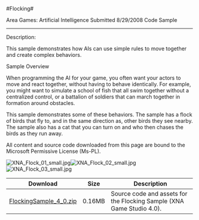 #Flocking#

Area
Games: Artificial Intelligence
Submitted
8/29/2008
Code Sample

---

Description:

This sample demonstrates how AIs can use simple rules to move together and create complex behaviors.

Sample Overview

When programming the AI for your game, you often want your actors to move and react together, without having to behave identically. For example, you might want to simulate a school of fish that all swim together without a centralized control, or a battalion of soldiers that can march together in formation around obstacles.

This sample demonstrates some of these behaviors. The sample has a flock of birds that fly to, and in the same direction as, other birds they see nearby. The sample also has a cat that you can turn on and who then chases the birds as they run away.


All content and source code downloaded from this page are bound to the Microsoft Permissive License (Ms-PL).

![XNA_Flock_01_small.jpg](https://github.com/nkast/XNAGameStudio/blob/master/Images/XNA_Flock_01_small.jpg)![XNA_Flock_02_small.jpg](https://github.com/nkast/XNAGameStudio/blob/master/Images/XNA_Flock_02_small.jpg)![XNA_Flock_03_small.jpg](https://github.com/nkast/XNAGameStudio/blob/master/Images/XNA_Flock_03_small.jpg)		


Download | Size | Description
---|---|---|
[FlockingSample_4_0.zip](https://github.com/nkast/XNAGameStudio/blob/master/Samples/FlockingSample_4_0.zip?raw=true) | 0.16MB | Source code and assets for the Flocking Sample (XNA Game Studio 4.0). 